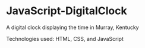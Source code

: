 # JavaScript-DigitalClock

A digital clock displaying the time in Murray, Kentucky

Technologies used: HTML, CSS, and JavaScript
